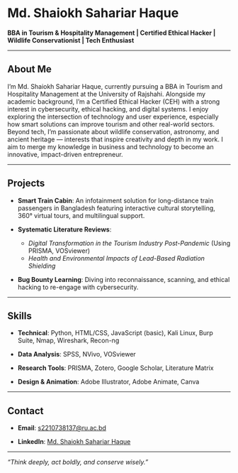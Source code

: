 # Md. Shaiokh Sahariar Haque

**BBA in Tourism & Hospitality Management | Certified Ethical Hacker | Wildlife Conservationist | Tech Enthusiast**

---

## About Me

I’m Md. Shaiokh Sahariar Haque, currently pursuing a BBA in Tourism and Hospitality Management at the University of Rajshahi. Alongside my academic background, I’m a Certified Ethical Hacker (CEH) with a strong interest in cybersecurity, ethical hacking, and digital systems. I enjoy exploring the intersection of technology and user experience, especially how smart solutions can improve tourism and other real-world sectors. Beyond tech, I’m passionate about wildlife conservation, astronomy, and ancient heritage — interests that inspire creativity and depth in my work. I aim to merge my knowledge in business and technology to become an innovative, impact-driven entrepreneur.

---

## Projects

- **Smart Train Cabin**: An infotainment solution for long-distance train passengers in Bangladesh featuring interactive cultural storytelling, 360° virtual tours, and multilingual support.

- **Systematic Literature Reviews**:
  - *Digital Transformation in the Tourism Industry Post-Pandemic* (Using PRISMA, VOSviewer)
  - *Health and Environmental Impacts of Lead-Based Radiation Shielding*

- **Bug Bounty Learning**: Diving into reconnaissance, scanning, and ethical hacking to re-engage with cybersecurity.

---

## Skills

- **Technical**: Python, HTML/CSS, JavaScript (basic), Kali Linux, Burp Suite, Nmap, Wireshark, Recon-ng

- **Data Analysis**: SPSS, NVivo, VOSviewer

- **Research Tools**: PRISMA, Zotero, Google Scholar, Literature Matrix

- **Design & Animation**: Adobe Illustrator, Adobe Animate, Canva

---

## Contact

- **Email**: [s2210738137@ru.ac.bd](mailto:s2210738137@ru.ac.bd)

- **LinkedIn**: [Md. Shaiokh Sahariar Haque](https://www.linkedin.com/in/sahariar-haque/)

---

*“Think deeply, act boldly, and conserve wisely.”*

